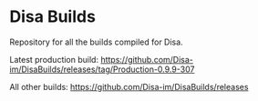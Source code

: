 # Disa Builds

Repository for all the builds compiled for Disa.

Latest production build: https://github.com/Disa-im/DisaBuilds/releases/tag/Production-0.9.9-307

All other builds: https://github.com/Disa-im/DisaBuilds/releases
